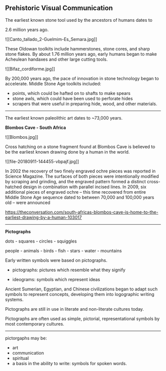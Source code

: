 ## Prehistoric Visual Communication

The earliest known stone tool used by the ancestors of humans dates to

2.6 million years ago.

![[Canto_tallado_2-Guelmim-Es_Semara.jpg]]

These Oldowan toolkits include hammerstones, stone cores, and sharp stone flakes. By about 1.76 million years ago, early humans began to make Acheulean handaxes and other large cutting tools.

![[Bifaz_cordiforme.jpg]]

By 200,000 years ago, the pace of innovation in stone technology began to accelerate. Middle Stone Age toolkits included: 

- points, which could be hafted on to shafts to make spears
- stone awls, which could have been used to perforate hides
- scrapers that were useful in preparing hide, wood, and other materials.

<hr>

The earliest known paleolithic art dates to ~73,000 years.

**Blombos Cave - South Africa**

![[Blombos.jpg]]

Cross hatching on a stone fragment found at Blombos Cave is believed to be the earliest known drawing done by a human in the world.

![[file-20180911-144455-vbpajf.jpg]]

In 2002 the recovery of two finely engraved ochre pieces was reported in Science Magazine. The surfaces of both pieces were intentionally modified by scraping and grinding, and the engraved pattern formed a distinct cross-hatched design in combination with parallel incised lines. In 2009, six additional pieces of engraved ochre – this time recovered from entire Middle Stone Age sequence dated to between 70,000 and 100,000 years old – were announced

https://theconversation.com/south-africas-blombos-cave-is-home-to-the-earliest-drawing-by-a-human-103017

<hr>

**Pictographs**

dots - squares - circles - squiggles

people - animals - birds - fish - stars - water - mountains

Early written symbols were based on pictographs.

- pictographs: pictures which resemble what they signify

- ideograms: symbols which represent ideas

Ancient Sumerian, Egyptian, and Chinese civilizations began to adapt such symbols to represent concepts, developing them into logographic writing systems. 

Pictographs are still in use in literate and non-literate cultures today.

Pictographs are often used as simple, pictorial, representational symbols by most contemporary cultures.

<hr>

pictorgaphs may be:

- art
- communication
- spiritual
- a basis in the ability to write: symbols for spoken words.
